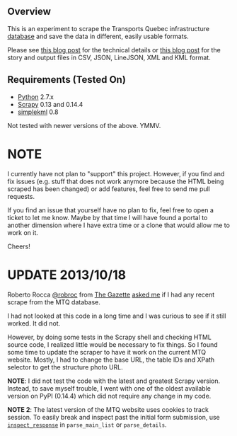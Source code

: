 ## Overview

This is an experiment to scrape the Transports Quebec infrastructure [database](http://www.mtq.gouv.qc.ca/pls/apex/f?p=TBM:STRCT:::NO:RP,56::) and save the data in different, easily usable formats.

Please see [this blog post](http://blog.syslogd.net/2011/11/24/civic-hacking-with-python-part-2) for the technical details or [this blog post](http://blog.syslogd.net/2011/11/08/civic-hacking-with-python-part-1/) for the story and output files in CSV, JSON, LineJSON, XML and KML format.

## Requirements (Tested On)

* [Python](http://python.org) 2.7.x
* [Scrapy](http://scrapy.org) 0.13 and 0.14.4
* [simplekml](http://code.google.com/p/simplekml/) 0.8

Not tested with newer versions of the above. YMMV.

# NOTE

I currently have not plan to "support" this project. However, if you find and fix issues (e.g. stuff that does not work anymore because the HTML being scraped has been changed) or add features, feel free to send me pull requests.

If you find an issue that yourself have no plan to fix, feel free to open a ticket to let me know. Maybe by that time I will have found a portal to another dimension where I have extra time or a clone that would allow me to work on it.

Cheers!

# UPDATE 2013/10/18

Roberto Rocca [@robroc](https://twitter.com/robroc) from [The Gazette](http://blogs.montrealgazette.com/category/montreal/data-points/) [asked me](https://twitter.com/robroc/status/390918095499309056) if I had any recent scrape from the MTQ database.

I had not looked at this code in a long time and I was curious to see if it still worked. It did not.

However, by doing some tests in the Scrapy shell and checking HTML source code, I realized little would be necessary to fix things. So I found some time to update the scraper to have it work on the current MTQ website. Mostly, I had to change the base URL, the table IDs and XPath selector to get the structure photo URL.

**NOTE**: I did not test the code with the latest and greatest Scrapy version. Instead, to save myself trouble, I went with one of the oldest available version on PyPI (0.14.4) which did not require any change in my code.

**NOTE 2**: The latest version of the MTQ website uses cookies to track session. To easily break and inspect past the initial form submission, use [`inspect_response`](http://doc.scrapy.org/en/0.14/topics/shell.html#topics-shell-inspect-response) in `parse_main_list` or `parse_details`.


